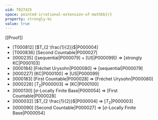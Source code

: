 ```yaml
---
uid: T027425
space: pointed-irrational-extension-of-mathbb{r}
property: strongly-kc
value: true
---
```

[[Proof]]

* [T000812] [$T_{2 \frac{1}{2}}$|P000004]
* [T000836] [Second Countable|P000027]
* [I000235] ([sequential|P000079] + [US|P000099]) => [strongly KC|P000103]
* [I000184] [Fréchet Urysohn|P000080] => [sequential|P000079]
* [I000227] [KC|P000100] => [US|P000099]
* [I000183] [First Countable|P000028] => [Fréchet Urysohn|P000080]
* [I000228] [$T_2$|P000003] => [KC|P000100]
* [I000130] [$\sigma$-Locally Finite Base|P000054] => [First Countable|P000028]
* [I000032] [$T_{2 \frac{1}{2}}$|P000004] => [$T_2$|P000003]
* [I000090] [Second Countable|P000027] => [$\sigma$-Locally Finite Base|P000054]


